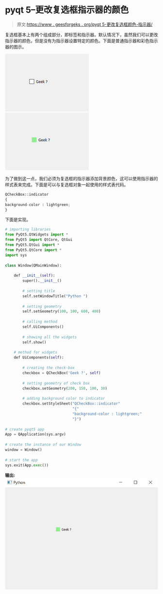 # pyqt 5–更改复选框指示器的颜色

> 原文:[https://www . geesforgeks . org/pyqt 5-更改复选框颜色-指示器/](https://www.geeksforgeeks.org/pyqt5-change-color-of-check-box-indicator/)

复选框基本上有两个组成部分，即标签和指示器。默认情况下，虽然我们可以更改指示器的颜色，但是没有为指示器设置特定的颜色。下面是普通指示器和彩色指示器的图示。

![](img/99f730dd1db99e57c4665a3537c020c9.png) ![](img/25c8b9ede9576d4969e4daeeb8422fde.png)

为了做到这一点，我们必须为复选框的指示器添加背景颜色，这可以使用指示器的样式表来完成。下面是可以与复选框对象一起使用的样式表代码。

```py
QCheckBox::indicator
{
background-color : lightgreen;
}

```

下面是实现。

```py
# importing libraries
from PyQt5.QtWidgets import * 
from PyQt5 import QtCore, QtGui
from PyQt5.QtGui import * 
from PyQt5.QtCore import * 
import sys

class Window(QMainWindow):

    def __init__(self):
        super().__init__()

        # setting title
        self.setWindowTitle("Python ")

        # setting geometry
        self.setGeometry(100, 100, 600, 400)

        # calling method
        self.UiComponents()

        # showing all the widgets
        self.show()

    # method for widgets
    def UiComponents(self):

        # creating the check-box
        checkbox = QCheckBox('Geek ?', self)

        # setting geometry of check box
        checkbox.setGeometry(200, 150, 100, 30)

        # adding background color to indicator
        checkbox.setStyleSheet("QCheckBox::indicator"
                               "{"
                               "background-color : lightgreen;"
                               "}")

# create pyqt5 app
App = QApplication(sys.argv)

# create the instance of our Window
window = Window()

# start the app
sys.exit(App.exec())
```

**输出:**
![](img/b39bf7b0a23d4cf396d77810091be4a3.png)